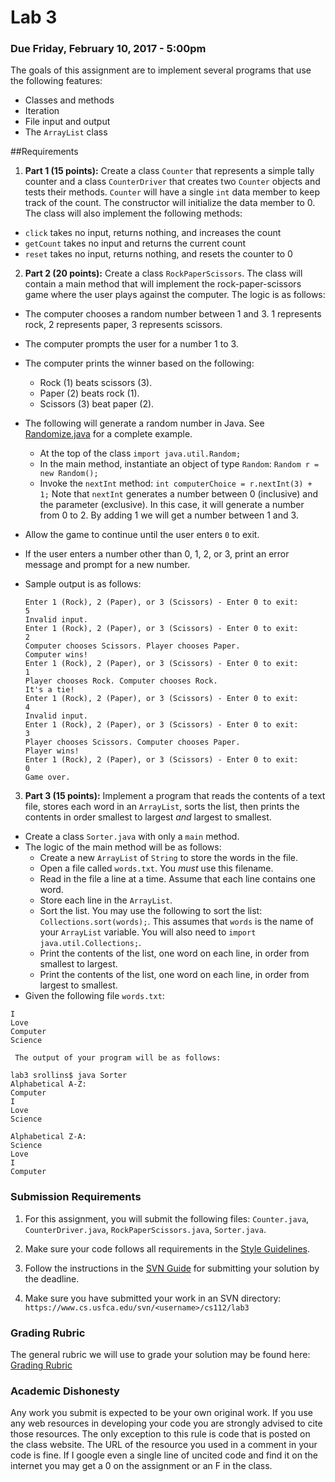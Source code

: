 Lab 3
=====

### Due Friday, February 10, 2017 - 5:00pm

The goals of this assignment are to implement several programs that use the following features:

- Classes and methods
- Iteration
- File input and output
- The `ArrayList` class

##Requirements
1. **Part 1 (15 points):** Create a class `Counter` that represents a simple tally counter and a class `CounterDriver` that creates two `Counter` objects and tests their methods. `Counter` will have a single `int` data member to keep track of the count. The constructor will initialize the data member to 0. The class will also implement the following methods:
  - `click` takes no input, returns nothing, and increases the count
  - `getCount` takes no input and returns the current count
  - `reset` takes no input, returns nothing, and resets the counter to 0 

2. **Part 2 (20 points):** Create a class `RockPaperScissors`. The class will contain a main method that will implement the rock-paper-scissors game where the user plays against the computer. The logic is as follows:
  - The computer chooses a random number between 1 and 3. 1 represents rock, 2 represents paper, 3 represents scissors.
  - The computer prompts the user for a number 1 to 3.
  - The computer prints the winner based on the following:
      * Rock (1) beats scissors (3).
      * Paper (2) beats rock (1).
      * Scissors (3) beat paper (2).
  - The following will generate a random number in Java. See [Randomize.java](https://github.com/CS112-F16/code/blob/master/LabExamples/Randomize.java) for a complete example.
      * At the top of the class `import java.util.Random;`
      * In the main method, instantiate an object of type `Random`: `Random r = new Random();`
      * Invoke the `nextInt` method: `int computerChoice = r.nextInt(3) + 1;` Note that `nextInt` generates a number between 0 (inclusive) and the parameter (exclusive). In this case, it will generate a number from 0 to 2. By adding 1 we will get a number between 1 and 3.
  - Allow the game to continue until the user enters `0` to exit.
  - If the user enters a number other than 0, 1, 2, or 3, print an error message and prompt for a new number.
  - Sample output is as follows:
	
	```
	Enter 1 (Rock), 2 (Paper), or 3 (Scissors) - Enter 0 to exit:
	5
	Invalid input.
	Enter 1 (Rock), 2 (Paper), or 3 (Scissors) - Enter 0 to exit:
	2
	Computer chooses Scissors. Player chooses Paper.
	Computer wins!
	Enter 1 (Rock), 2 (Paper), or 3 (Scissors) - Enter 0 to exit:
	1
	Player chooses Rock. Computer chooses Rock.
	It's a tie!
	Enter 1 (Rock), 2 (Paper), or 3 (Scissors) - Enter 0 to exit:
	4
	Invalid input.
	Enter 1 (Rock), 2 (Paper), or 3 (Scissors) - Enter 0 to exit:
	3
	Player chooses Scissors. Computer chooses Paper.
	Player wins!
	Enter 1 (Rock), 2 (Paper), or 3 (Scissors) - Enter 0 to exit:
	0
	Game over.
	
	```
 
3. **Part 3 (15 points):** Implement a program that reads the contents of a text file, stores each word in an `ArrayList`, sorts the list, then prints the contents in order smallest to largest *and* largest to smallest.
  - Create a class `Sorter.java` with only a `main` method.
  - The logic of the main method will be as follows:
      * Create a new `ArrayList` of `String` to store the words in the file.
      * Open a file called `words.txt`. You *must* use this filename.
      * Read in the file a line at a time. Assume that each line contains one word.
      * Store each line in the `ArrayList`.
      * Sort the list. You may use the following to sort the list: `Collections.sort(words);`. This assumes that `words` is the name of your `ArrayList` variable. You will also need to `import java.util.Collections;`.
      * Print the contents of the list, one word on each line, in order from smallest to largest.
      * Print the contents of the list, one word on each line, in order from largest to smallest.
  - Given the following file `words.txt`:
  
   ```
   I
   Love
   Computer
   Science
   ```
     The output of your program will be as follows:
   
   ```
   lab3 srollins$ java Sorter
   Alphabetical A-Z:
   Computer
   I
   Love
   Science
	   
   Alphabetical Z-A:
   Science
   Love
   I
   Computer
   ```
 
 

### Submission Requirements

1. For this assignment, you will submit the following files: `Counter.java`, `CounterDriver.java`, `RockPaperScissors.java`, `Sorter.java`. 

2. Make sure your code follows all requirements in the [Style Guidelines](https://github.com/CS112-S17/notes/blob/master/style.md).

3. Follow the instructions in the [SVN Guide](https://github.com/CS112-S17/notes/blob/master/svn_guide.md) for submitting your solution by the deadline.

4. Make sure you have submitted your work in an SVN directory: `https://www.cs.usfca.edu/svn/<username>/cs112/lab3`

### Grading Rubric

The general rubric we will use to grade your solution may be found here: [Grading Rubric](https://github.com/CS112-S17/notes/blob/master/grading_rubric.md)

### Academic Dishonesty

Any work you submit is expected to be your own original work. If you use any web resources in developing your code you are strongly advised to cite those resources. The only exception to this rule is code that is posted on the class website. The URL of the resource you used in a comment in your code is fine. If I google even a single line of uncited code and find it on the internet you may get a 0 on the assignment or an F in the class.

